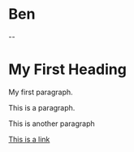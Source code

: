 # Ben
--
<!DOCTYPE html>
<html>
<body>

<h1>My First Heading</h1>
<p>My first paragraph.

</body>



<p>This is a paragraph.</p>
<p>This is another paragraph </p>
  
<a href="https://www.w3schools.com">This is a link
